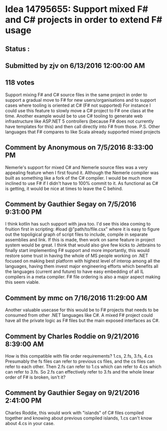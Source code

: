 # Idea 14795655: Support mixed F# and C# projects in order to extend F# usage #

## Status : 

## Submitted by zjv on 6/13/2016 12:00:00 AM

## 118 votes

Support mixing F# and C# source files in the same project in order to support a gradual move to F# for new users/organisations and to support cases where tooling is oriented at C# (F# not supported)
For instance I could use this feature to slowly move a C# project to F# one class at the time. Another example would be to use C# tooling to generate web infrastructure like ASP.NET 5 controllers (because F# does not currently have templates for this) and then call directly into F# from those.
P.S. Other languages that F# compares to like Scala already supported mixed projects


## Comment by Anonymous on 7/5/2016 8:33:00 PM

Nemerle's support for mixed C# and Nemerle source files was a very appealing feature when I first found it. Although the Nemerle compiler was built as something like a fork of the C# compiler. I would be much more inclined to use F# if I didn't have to 100% commit to it. As functional as C# is getting, it would be nice at times to leave the C behind.

## Comment by Gauthier Segay on 7/5/2016 9:31:00 PM

I think kotlin has such support with java too.
I'd see this idea coming to fruition first in scripting:
#load @"path/to/file.csx"
where it is easy to figure out the topoligical graph of script files to include, compile in separate assemblies and link.
If this is made, then work on same feature in project system would be great.
I think that would also give few kicks to Jetbrains to finally start implementing F# support and more importantly, this would restore some trust in having the whole of MS people working on .NET focused on making best platform with highest level of interop among all the languages, having them invest major engineering efforts which benefits all the languages (current and future) to have easy embedding of all IL compilers in a meta compiler.
F# file ordering is also a major aspect making this seem viable.

## Comment by mmc on 7/16/2016 11:29:00 AM

Another valuable usecase for this would be to F# projects that needs to be consumed from other .NET languages like C#. A mixed F# project could have all the private logic as F# files but the main exposed interfaces as C#.

## Comment by Charles Roddie on 9/21/2016 8:39:00 AM

How is this compatible with file order requirements?
1.cs, 2.fs, 3.fs, 4.cs
Presumably the fs files can refer to previous cs files, and the cs files can refer to each other. Then 2.fs can refer to 1.cs which can refer to 4.cs which can refer to 3.fs. So 2.fs can effectively refer to 3.fs and the whole linear order of F# is broken, isn't it?

## Comment by Gauthier Segay on 9/21/2016 2:41:00 PM

Charles Roddie, this would work with "islands" of C# files compiled together and knowing about previous compiled islands, 1.cs can't know about 4.cs in your case.

